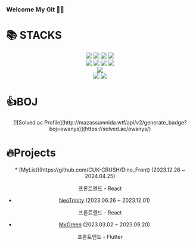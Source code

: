 ### Welcome My Git 👩‍💻

<div align=""><h1>📚 STACKS</h1></div>

<div align="center"> 
  
  <img src="https://img.shields.io/badge/html5-E34F26?style=flat&logo=html5&logoColor=white">
  <img src="https://img.shields.io/badge/css-1572B6?style=flat&logo=css3&logoColor=white">
  <img src="https://img.shields.io/badge/javascript-F7DF1E?style=flat&logo=javascript&logoColor=black">
  <img src="https://img.shields.io/badge/typescript-61DAFB?style=flat&logo=typescript&logoColor=black">
  <br />

  <img src="https://img.shields.io/badge/react-61DAFB?style=flat&logo=react&logoColor=black">
  <img src="https://img.shields.io/badge/redux-764ABC?style=flat&logo=redux&logoColor=black">
  <img src="https://img.shields.io/badge/styledcomponents-DB7093?style=flat&logo=styledcomponents&logoColor=black">
  <img src="https://img.shields.io/badge/Tailwind_CSS-38B2AC?style=flat&logo=tailwindcss&logoColor=white">
  <br />

  <img src="https://img.shields.io/badge/flutter-02569B?style=flat&logo=flutter&logoColor=white">
  <br />
  
  <img src="https://img.shields.io/badge/git-F05032?style=flat&logo=git&logoColor=white">
  <img src="https://img.shields.io/badge/figma-F24E1E?style=flat&logo=figma&logoColor=white">

</div>

<div align=""><h1>👍BOJ</h1></div>

<div align="center">
[![Solved.ac Profile](http://mazassumnida.wtf/api/v2/generate_badge?boj=owanys)](https://solved.ac/owanys/)
</div>

<div align=""><h1>🔥Projects</h1></div>

<div align="center">
  *  [MyList](https://github.com/CUK-CRUSH/Dino_Front) (2023.12.26 ~ 2024.04.25)
  <p>  프론트엔드 - React</p>

  *  [NeoTrinity](https://github.com/yundevingV/NeoTrinity/tree/develop/Frontend) (2023.06.26 ~ 2023.12.01)
  <p>  프론트엔드 - React</p>

  *  [MyGreen](https://github.com/HoChanny/MyGreen) (2023.03.02 ~ 2023.09.20)
  <p>  프론트엔드 - Flutter</p> 
</div>
